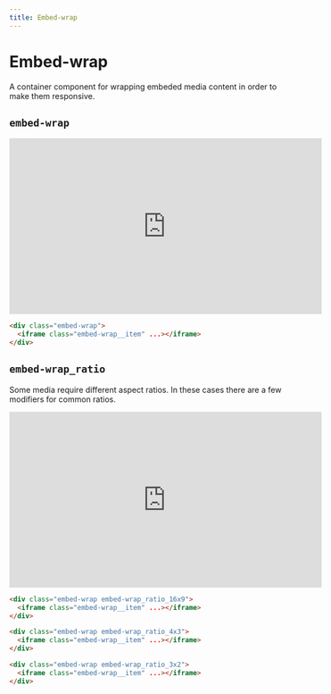 ```yaml
---
title: Embed-wrap
---
```


# Embed-wrap

<p class="text_lead">A container component for wrapping embeded media content in order to make them responsive.</p>

## `embed-wrap`

<div class="demo demo_medium_row">
  <div class="demo__render">
    <div class="embed-wrap">
      <iframe class="embed-wrap__item" width="560" height="315" src="https://www.youtube.com/embed/IadsLclBOS8" frameborder="0" gesture="media" allow="encrypted-media" allowfullscreen></iframe>
    </div>
  </div>
  <div class="demo__code">

```html
<div class="embed-wrap">
  <iframe class="embed-wrap__item" ...></iframe>
</div>
```

  </div>
</div>

## `embed-wrap_ratio`

Some media require different aspect ratios. In these cases there are a few modifiers for common ratios.

<div class="demo demo_medium_row">
  <div class="demo__render">
    <div class="embed-wrap embed-wrap_ratio_4x3">
      <iframe class="embed-wrap__item" width="560" height="315" src="https://www.youtube.com/embed/CtMllWsML5M" frameborder="0" gesture="media" allow="encrypted-media" allowfullscreen></iframe>
    </div>
  </div>
  <div class="demo__code">

```html
<div class="embed-wrap embed-wrap_ratio_16x9">
  <iframe class="embed-wrap__item" ...></iframe>
</div>

<div class="embed-wrap embed-wrap_ratio_4x3">
  <iframe class="embed-wrap__item" ...></iframe>
</div>

<div class="embed-wrap embed-wrap_ratio_3x2">
  <iframe class="embed-wrap__item" ...></iframe>
</div>
```

  </div>
</div>
